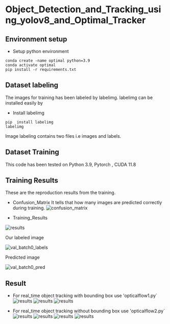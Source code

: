 # Object_Detection_and_Tracking_using_yolov8_and_Optimal_Tracker

## Environment setup

- Setup python environment
```
conda create -name optimal python=3.9
conda activate optimal
pip install -r requirements.txt
```

## Dataset labeling
The images for training has been labeled by labelimg. labelimg can be installed easily by
- Install labelimg
```
pip  install labelimg
labelimg
```
Image labeling contains two files i.e images and labels.

## Dataset Training
This code has been tested on  Python 3.9, Pytorch , CUDA 11.8

## Training Results
These are the reproduction results from the training.
- Confusion_Matrix
It tells that how many images are predicted correctly during training.
![confusion_matrix](all-images/confusion_matrix.png)

- Training_Results

![results](all-images/results.png)

Our labeled image 

![val_batch0_labels](all-images/val_batch1_labels.jpg)

Predicted image 

![val_batch0_pred](demo_images/val_batch1_pred.jpg)


## Result

- For real_time object tracking with bounding box use 'opticalflow1.py`
![results](all-images/Screenshot(10).png)
![results](all-images/Screenshot(11).png)
![results](all-images/Screenshot(13).png)

  
- For real_time object tracking without bounding box use 'opticalflow2.py`
![results](all-images/Screenshot(16).png)
![results](all-images/Screenshot(17).png)
![results](all-images/Screenshot(18).png)
![results](all-images/Screenshot(19).png)

```

